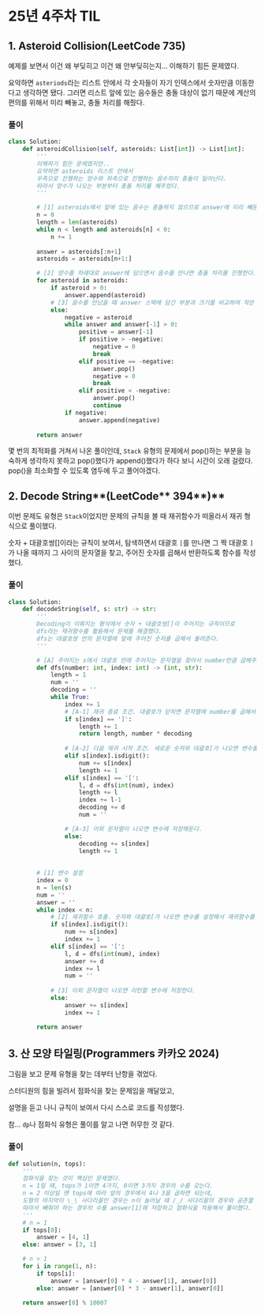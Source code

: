 # 25년 4주차 TIL

## 1. Asteroid Collision(LeetCode 735)

예제를 보면서 이건 왜 부딪히고 이건 왜 안부딪히는지… 이해하기 힘든 문제였다.

요악하면 `asteriods`라는 리스트 안에서 각 숫자들이 자기 인덱스에서 숫자만큼 이동한다고 생각하면 됐다. 그러면 리스트 앞에 있는 음수들은 충돌 대상이 없기 때문에 계산의 편의를 위해서 미리 빼놓고, 충돌 처리를 해줬다.

### 풀이

```python
class Solution:
    def asteroidCollision(self, asteroids: List[int]) -> List[int]:
        '''
        이해하기 힘든 문제였지만..
        요약하면 asteroids 리스트 안에서 
        우측으로 진행하는 양수와 좌측으로 진행하는 음수끼리 충돌이 일어난다.
        따라서 양수가 나오는 부분부터 충돌 처리를 해주었다.
        '''

        # [1] asteroids에서 앞에 있는 음수는 충돌하지 않으므로 answer에 미리 빼둔다.
        n = 0
        length = len(asteroids)
        while n < length and asteroids[n] < 0:
            n += 1
        
        answer = asteroids[:n+1]
        asteroids = asteroids[n+1:]

        # [2] 양수를 차례대로 answer에 담으면서 음수를 만나면 충돌 처리를 진행한다.
        for asteroid in asteroids:
            if asteroid > 0:
                answer.append(asteroid)
            # [3] 음수를 만났을 때 answer 스택에 담긴 부분과 크기를 비교하여 작은 쪽을 없앤다.
            else:
                negative = asteroid
                while answer and answer[-1] > 0:
                    positive = answer[-1]
                    if positive > -negative:
                        negative = 0
                        break
                    elif positive == -negative:
                        answer.pop()
                        negative = 0
                        break
                    elif positive < -negative:
                        answer.pop()
                        continue
                if negative:
                    answer.append(negative)
        
        return answer

```

몇 번의 최적화를 거쳐서 나온 풀이인데, `Stack` 유형의 문제에서 pop()하는 부분을 능숙하게 생각하지 못하고 pop()했다가 append()했다가 하다 보니 시간이 오래 걸렸다. pop()을 최소화할 수 있도록 염두에 두고 풀어야겠다.

## 2. Decode String**(LeetCode** 394**)**

이번 문제도 유형은 `Stack`이었지만 문제의 규칙을 볼 때 재귀함수가 떠올라서 재귀 형식으로 풀이했다.

숫자 + 대괄호쌍[]이라는 규칙이 보여서, 탐색하면서 대괄호 `[`를 만나면 그 짝 대괄호 `]`가 나올 때까지 그 사이의 문자열을 찾고, 주어진 숫자를 곱해서 반환하도록 함수를 작성했다.

### 풀이

```python
class Solution:
    def decodeString(self, s: str) -> str:
        '''
        Decoding이 이뤄지는 형식에서 숫자 + 대괄호쌍[]이 주어지는 규칙이므로
        dfs라는 재귀함수를 활용해서 문제를 해결했다.
        dfs는 대괄호쌍 안의 문자열에 앞에 주어진 숫자를 곱해서 돌려준다.
        '''

        # [A] 주어지는 s에서 대괄호 안에 주어지는 문자열을 찾아서 number만큼 곱해주는 dfs 함수 정의
        def dfs(number: int, index: int) -> (int, str):
            length = 1
            num = ''
            decoding = ''
            while True:
                index += 1
                # [A-1] 재귀 종료 조건. 대괄호가 닫히면 문자열에 number를 곱해서 반환한다.
                if s[index] == ']':
                    length += 1
                    return length, number * decoding
                
                # [A-2] 다음 재귀 시작 조건. 새로운 숫자와 대괄호[가 나오면 변수를 설정해서 재귀함수를 호출한다.
                elif s[index].isdigit():
                    num += s[index]
                    length += 1
                elif s[index] == '[':
                    l, d = dfs(int(num), index)
                    length += l
                    index += l-1
                    decoding += d
                    num = ''

                # [A-3] 이외 문자열이 나오면 변수에 저장해둔다.
                else:
                    decoding += s[index]
                    length += 1
                
                
        # [1] 변수 설정                
        index = 0
        n = len(s)
        num = ''
        answer = ''
        while index < n:
            # [2] 재귀함수 호출. 숫자와 대괄호[가 나오면 변수를 설정해서 재귀함수를 호출한다.
            if s[index].isdigit():
                num += s[index]
                index += 1
            elif s[index] == '[':
                l, d = dfs(int(num), index)
                answer += d
                index += l
                num = ''
            
            # [3] 이외 문자열이 나오면 리턴할 변수에 저장한다.
            else:
                answer += s[index]
                index += 1

        return answer
```

## 3. 산 모양 타일링(Programmers 카카오 2024)

그림을 보고 문제 유형을 찾는 데부터 난항을 겪었다.

스터디원의 힘을 빌려서 점화식을 찾는 문제임을 깨달았고,

설명을 듣고 나니 규칙이 보여서 다시 스스로 코드를 작성했다.

참… `dp`나 점화식 유형은 풀이를 알고 나면 허무한 것 같다.

### 풀이

```python
def solution(n, tops):
    '''
    점화식을 찾는 것이 핵심인 문제였다.
    n = 1일 때, tops가 1이면 4가지, 0이면 3가지 경우의 수를 갖는다.
    n = 2 이상일 땐 tops에 따라 앞의 경우에서 4나 3을 곱하면 되는데,
    도형의 마지막이 \_\ 사다리꼴인 경우는 n이 늘어날 때 /_/ 사다리꼴의 경우와 공존할 수 없으므로 그 경우의 수를 빼줘야 한다.
    따라서 빼줘야 하는 경우의 수를 answer[1]에 저장하고 점화식을 적용해서 풀이했다.
    '''
    # n = 1
    if tops[0]:
        answer = [4, 1]
    else: answer = [3, 1]

    # n > 1
    for i in range(1, n):        
        if tops[i]:
            answer = [answer[0] * 4 - answer[1], answer[0]]
        else: answer = [answer[0] * 3 - answer[1], answer[0]]
        
    return answer[0] % 10007
```